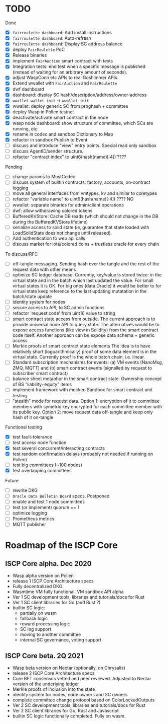 # TODO

Done
- [x] `fairroulette dashboard`: Add install instructions
- [x] `fairroulette dashboard`: Auto-refresh
- [x] `fairroulette dashboard`: Display SC address balance
- [x] deploy `FairRoulette` PoC
- [x] Release binaries
- [X] implement `FairAuction` smart contract with tests
- [x] Integration tests: end test when a specific message is published (instead
      of waiting for an arbitrary amount of seconds).
- [x] adjust WaspConn etc APIs to real Goshimmer APIs.
- [x] Extend wwallet with `FairAuction` and `FairRoulette`
- [x] dwf dashboard
- [x] dashboard: display SC hash/description/address/owner-address
- [x] `wwallet wallet init` -> `wwallet init`
- [x] wwallet: deploy generic SC from proghash + committee
- [x] deploy Wasp in Pollen testnet
- [x] deactivate/activate smart contract in the node
- [x] wasp node dashboard: show structure of committee, which SCs are running, etc
- [x] rename in codec and sandbox Dictionary to Map
- [x] refactor in sandbox Publish to Event 
- [ ] discuss and introduce "view" entry points. Special read only sandbox 
- [ ] discuss AgentID/sender structure. 
- [ ] refactor "contract index" to uint6(hash(name)[:4]) ????

Pending
- [ ] change params to MustCodec
- [ ] discuss system of builtin contracts: factory, accounts, on-contract logging
- [ ] move all general interfaces from vmtypes, kv and similar to coretypes
- [ ] refactor "variable name" to uint6(hash(name)[:4]) ???? NO
- [ ] wwallet: separate binaries for admin/client operations
- [ ] dwf: allow withdrawing colored tokens
- [ ] BufferedKVStore: Cache DB reads (which should not change in the DB during
      the BufferedKVStore lifetime)
- [ ] serialize access to solid state (ie, guarantee that state loaded with LoadSolidState does not
      change until released).
- [ ] Add authentication to web api calls
- [ ] discuss market for iota/colored coins + trustless oracle for every chain

To discuss/RFC
- [ ] off-tangle messaging. Sending hash over the tangle and the rest of the request data with other means
- [ ] optimize SC ledger database. Currently, key/value is stored twice: in the virtual state and in the batch which
last updated the value. For small virtual states it is OK. For big ones (data Oracle) it would be better
to for virtual state keep reference to the last updating mutatation in the batch/state update 
- [ ] identity system for nodes
- [ ] secure access to API, to SC admin functions 
- [ ] refactor 'request code' from uint16 value to string
- [ ] smart contract state access from outside. The current approach is to provide universal node API to query state. 
The alternatives would be to expose access functions (like view in Solidity) from the smart contract code itself. 
Another approach can be expose data schema + generic access   
- [ ] Merkle proofs of smart contract state elements The idea is to have relatively short (logoarithmically) proof
of some data element is in the virtual state. Currently proof is the whole batch chain, i.e. linear.  
- [ ] Standard subscription mechanisms for events: (a) VM events (NanoMsg, ZMQ, MQTT) 
and (b) smart contract events (signalled by request to subscriber smart contract)
- [ ] balance sheet metaphor in the smart contract state. Ownership concept of BS "liability+equity" items  
- [ ] implement framework with mocked Sandbox for smart contract unit testing 
- [ ] "stealth" mode for request data. Option 1: encryption of it to committee members with symetric key encrypted
for each committee member with its public key. Option 2: move request data off-tangle and keep only hash of it on-tangle 

Functional testing
- [X] test fault-tolerance
- [ ] test access node function
- [X] test several concurrent/interacting contracts
- [X] test random confirmation delays (probably not needed if running on Pollen)
- [ ] test big committees (~100 nodes)
- [X] test overlapping committees

Future
- [ ] rewrite DKG
- [ ] `Oracle Data Bulletin Board` specs. Postponed
- [ ] enable and test 1 node committees
- [ ] test (or implement) quorum == 1  
- [ ] optimize logging
- [ ] Prometheus metrics
- [ ] MQTT publisher

# Roadmap of the ISCP Core

## ISCP Core alpha. Dec 2020
- Wasp alpha version on Pollen
- release 1 ISCP Core Architecture specs  
- Fully decentralized DKG
- Wasmtime VM fully functional. VM sandbox API alpha
- Ver 1 SC development tools, libraries and tutorials/docs for Rust 
- Ver 1 SC client libraries for Go (and Rust ?)
- builtin SC logic: 
    - partially on wasm
    - fallback logic
    - reward processing logic
    - SC log support
    - moving to another committee
    - internal SC governance, voting support   
   
## ISCP Core beta. 2Q 2021
- Wasp beta version on Nectar (optionally, on Chrysalis)
- release 2 ISCP Core Architecture specs  
- Core BFT consensus vetted and peer reviewed. Adjusted to Nectar version of the underlying ledger
- Merkle proofs of inclusion into the state
- identity system for nodes, node owners and SC owners
- complete committee change protocol based on ColorLockedOutputs 
- Ver 2 SC development tools, libraries and tutorials/docs for Rust 
- Ver 2 SC client libraries for Go, Rust and Javascript
- builtin SC logic functionally completed. Fully on wasm. 
   


